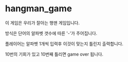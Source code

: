 # hangman_game

이 게임은 우리가 잘아는 행맨 게임입니다.

방식은  단어의 알파벳 갯수에 따른 '-'가 주어집니다.

플레이어는 알파벳 1개씩 입력후 이것이 맞는지 틀린지 출력합니다.

10번의 기회가 있고 10번째 틀리면 game over 됩니다.

